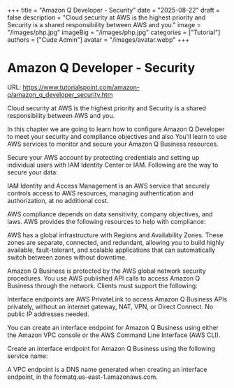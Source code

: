 +++
title = "Amazon Q Developer - Security"
date = "2025-08-22"
draft = false
description = "Cloud security at AWS is the highest priority and Security is a shared responsibility between AWS and you."
image = "/images/php.jpg"
imageBig = "/images/php.jpg"
categories = ["Tutorial"]
authors = ["Cude Admin"]
avatar = "/images/avatar.webp"
+++

# Amazon Q Developer - Security

URL: https://www.tutorialspoint.com/amazon-q/amazon_q_developer_security.htm

Cloud security at AWS is the highest priority and Security is a shared responsibility between AWS and you.

In this chapter we are going to learn how to configure Amazon Q Developer to meet your security and compliance objectives and also You'll learn to use AWS services to monitor and secure your Amazon Q Business resources.

Secure your AWS account by protecting credentials and setting up individual users with IAM Identity Center or IAM. Following are the way to secure your data:

IAM Identity and Access Management is an AWS service that securely controls access to AWS resources, managing authentication and authorization, at no additional cost.

AWS compliance depends on data sensitivity, company objectives, and laws. AWS provides the following resources to help with compliance:

AWS has a global infrastructure with Regions and Availability Zones. These zones are separate, connected, and redundant, allowing you to build highly available, fault-tolerant, and scalable applications that can automatically switch between zones without downtime.

Amazon Q Business is protected by the AWS global network security procedures. You use AWS published API calls to access Amazon Q Business through the network. Clients must support the following:

Interface endpoints are AWS PrivateLink to access Amazon Q Business APIs privately, without an internet gateway, NAT, VPN, or Direct Connect. No public IP addresses needed.

You can create an interface endpoint for Amazon Q Business using either the Amazon VPC console or the AWS Command Line Interface (AWS CLI).

Create an interface endpoint for Amazon Q Business using the following service name:

A VPC endpoint is a DNS name generated when creating an interface endpoint, in the formatq.us-east-1.amazonaws.com.
